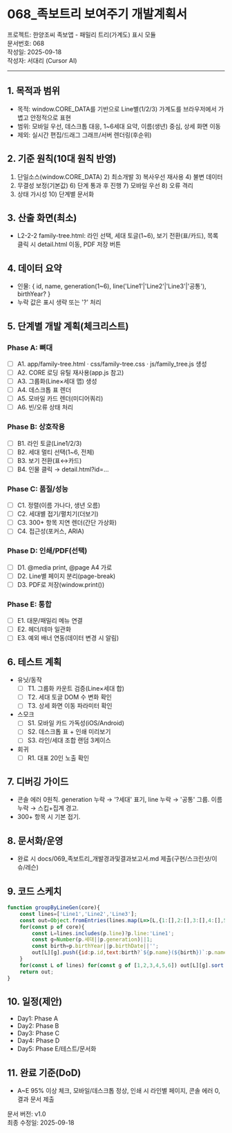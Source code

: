 # 068_족보트리 보여주기 개발계획서

프로젝트: 한양조씨 족보앱 - 패밀리 트리(가계도) 표시 모듈  
문서번호: 068  
작성일: 2025-09-18  
작성자: 서대리 (Cursor AI)

---

## 1. 목적과 범위
- 목적: window.CORE_DATA를 기반으로 Line별(1/2/3) 가계도를 브라우저에서 가볍고 안정적으로 표현
- 범위: 모바일 우선, 데스크톱 대응, 1~6세대 요약, 이름(생년) 중심, 상세 화면 이동
- 제외: 실시간 편집/드래그 그래프/서버 렌더링(후순위)

## 2. 기준 원칙(10대 원칙 반영)
1) 단일소스(window.CORE_DATA)  2) 최소개발  3) 복사우선 재사용  4) 불변 데이터  
5) 무결성 보정(기본값)  6) 단계 통과 후 진행  7) 모바일 우선  8) 오류 격리  
9) 상태 가시성  10) 단계별 문서화

## 3. 산출 화면(최소)
- L2-2-2 family-tree.html: 라인 선택, 세대 토글(1~6), 보기 전환(표/카드), 목록 클릭 시 detail.html 이동, PDF 저장 버튼

## 4. 데이터 요약
- 인물: { id, name, generation(1~6), line('Line1'|'Line2'|'Line3'|'공통'), birthYear? }
- 누락 값은 표시 생략 또는 '?' 처리

## 5. 단계별 개발 계획(체크리스트)

### Phase A: 뼈대
- [ ] A1. app/family-tree.html · css/family-tree.css · js/family_tree.js 생성
- [ ] A2. CORE 로딩 유틸 재사용(app.js 참고)
- [ ] A3. 그룹화(Line×세대 맵) 생성
- [ ] A4. 데스크톱 표 렌더
- [ ] A5. 모바일 카드 렌더(미디어쿼리)
- [ ] A6. 빈/오류 상태 처리

### Phase B: 상호작용
- [ ] B1. 라인 토글(Line1/2/3)
- [ ] B2. 세대 멀티 선택(1~6, 전체)
- [ ] B3. 보기 전환(표↔카드)
- [ ] B4. 인물 클릭 → detail.html?id=...

### Phase C: 품질/성능
- [ ] C1. 정렬(이름 가나다, 생년 오름)
- [ ] C2. 세대별 접기/펼치기(더보기)
- [ ] C3. 300+ 항목 지연 렌더(간단 가상화)
- [ ] C4. 접근성(포커스, ARIA)

### Phase D: 인쇄/PDF(선택)
- [ ] D1. @media print, @page A4 가로
- [ ] D2. Line별 페이지 분리(page-break)
- [ ] D3. PDF로 저장(window.print())

### Phase E: 통합
- [ ] E1. 대문/패밀리 메뉴 연결
- [ ] E2. 헤더/테마 일관화
- [ ] E3. 예외 배너 연동(데이터 변경 시 알림)

## 6. 테스트 계획
- 유닛/동작
  - [ ] T1. 그룹화 카운트 검증(Line×세대 합)
  - [ ] T2. 세대 토글 DOM 수 변화 확인
  - [ ] T3. 상세 화면 이동 파라미터 확인
- 스모크
  - [ ] S1. 모바일 카드 가독성(iOS/Android)
  - [ ] S2. 데스크톱 표 + 인쇄 미리보기
  - [ ] S3. 라인/세대 조합 랜덤 3케이스
- 회귀
  - [ ] R1. 대표 20인 노출 확인

## 7. 디버깅 가이드
- 콘솔 에러 0원칙. generation 누락 → '?세대' 표기, line 누락 → '공통' 그룹. 이름 누락 → 스킵+집계 경고.
- 300+ 항목 시 기본 접기.

## 8. 문서화/운영
- 완료 시 docs/069_족보트리_개발경과및결과보고서.md 제출(구현/스크린샷/이슈/레슨)

## 9. 코드 스케치
```javascript
function groupByLineGen(core){
	const lines=['Line1','Line2','Line3'];
	const out=Object.fromEntries(lines.map(L=>[L,{1:[],2:[],3:[],4:[],5:[],6:[]}]));
	for(const p of core){
		const L=lines.includes(p.line)?p.line:'Line1';
		const g=Number(p.세대||p.generation)||1;
		const birth=p.birthYear||p.birthDate||'';
		out[L][g].push({id:p.id,text:birth?`${p.name}(${birth})`:p.name});
	}
	for(const L of lines) for(const g of [1,2,3,4,5,6]) out[L][g].sort((a,b)=>a.text.localeCompare(b.text));
	return out;
}
```

## 10. 일정(제안)
- Day1: Phase A  
- Day2: Phase B  
- Day3: Phase C  
- Day4: Phase D  
- Day5: Phase E/테스트/문서화

## 11. 완료 기준(DoD)
- A~E 95% 이상 체크, 모바일/데스크톱 정상, 인쇄 시 라인별 페이지, 콘솔 에러 0, 결과 문서 제출

문서 버전: v1.0  
최종 수정일: 2025-09-18

